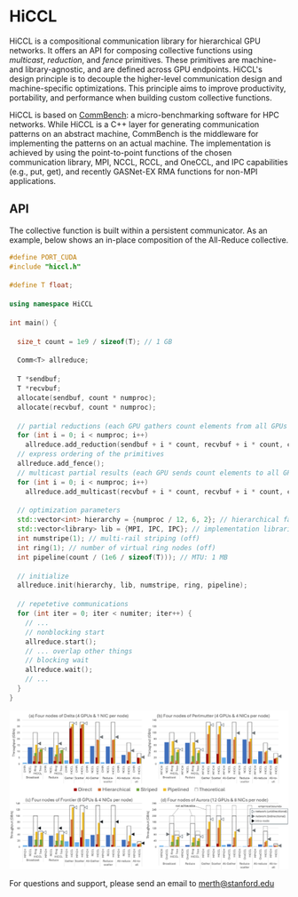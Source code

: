 # HiCCL

HiCCL is a compositional communication library for hierarchical GPU networks. It offers an API for composing collective functions using *multicast*, *reduction*, and *fence* primitives. These primitives are machine- and library-agnostic, and are defined across GPU endpoints. HiCCL's design principle is to decouple the higher-level communication design and machine-specific optimizations. This principle aims to improve productivity, portability, and performance when building custom collective functions.


HiCCL is based on [CommBench](https://github.com/merthidayetoglu/CommBench): a micro-benchmarking software for HPC networks. While HiCCL is a C++ layer for generating communication patterns on an abstract machine, CommBench is the middleware for implementing the patterns on an actual machine. The implementation is achieved by using the point-to-point functions of the chosen communication library, MPI, NCCL, RCCL, and OneCCL, and IPC capabilities (e.g., put, get), and recently GASNet-EX RMA functions for non-MPI applications.

## API

The collective function is built within a persistent communicator. As an example, below shows an in-place composition of the All-Reduce collective.

```c++
#define PORT_CUDA
#include "hiccl.h"

#define T float;

using namespace HiCCL

int main() {

  size_t count = 1e9 / sizeof(T); // 1 GB

  Comm<T> allreduce;

  T *sendbuf;
  T *recvbuf;
  allocate(sendbuf, count * numproc);
  allocate(recvbuf, count * numproc);

  // partial reductions (each GPU gathers count elements from all GPUs for reduction)
  for (int i = 0; i < numproc; i++)
    allreduce.add_reduction(sendbuf + i * count, recvbuf + i * count, count, HiCCL::all, i);
  // express ordering of the primitives
  allreduce.add_fence();
  // multicast partial results (each GPU sends count elements to all GPUs except itself)
  for (int i = 0; i < numproc; i++)
    allreduce.add_multicast(recvbuf + i * count, recvbuf + i * count, count, i, HiCCL::others);

  // optimization parameters
  std::vector<int> hierarchy = {numproc / 12, 6, 2}; // hierarchical factorization
  std::vector<library> lib = {MPI, IPC, IPC}; // implementation libraries in each level
  int numstripe(1); // multi-rail striping (off)
  int ring(1); // number of virtual ring nodes (off)
  int pipeline(count / (1e6 / sizeof(T))); // MTU: 1 MB

  // initialize
  allreduce.init(hierarchy, lib, numstripe, ring, pipeline);

  // repetetive communications
  for (int iter = 0; iter < numiter; iter++) {
    // ...
    // nonblocking start
    allreduce.start();
    // ... overlap other things
    // blocking wait
    allreduce.wait();
    // ...
  }
}

```

![Collective throughput.](misc/hiccl_collectives_new.png)

For questions and support, please send an email to merth@stanford.edu
